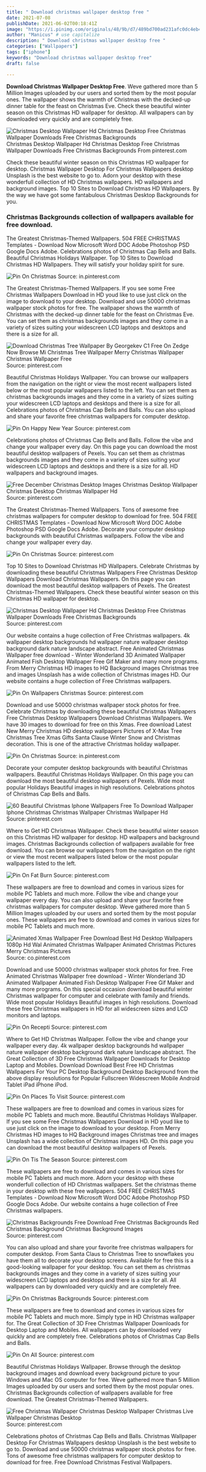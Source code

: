 ```yaml
---
title: " Download christmas wallpaper desktop free "
date: 2021-07-08
publishDate: 2021-06-02T00:18:41Z
image: "https://i.pinimg.com/originals/48/9b/d7/489bd700ad231afc0dc4eb4ba1499b53.jpg"
author: "Manicus" # use capitalize
description: " Download christmas wallpaper desktop free "
categories: ["Wallpapers"]
tags: ["iphone"]
keywords: "Download christmas wallpaper desktop free"
draft: false

---
```



**Download Christmas Wallpaper Desktop Free**. Weve gathered more than 5 Million Images uploaded by our users and sorted them by the most popular ones. The wallpaper shows the warmth of Christmas with the decked-up dinner table for the feast on Christmas Eve. Check these beautiful winter season on this Christmas HD wallpaper for desktop. All wallpapers can by downloaded very quickly and are completely free.

![Christmas Desktop Wallpaper Hd Christmas Desktop Free Christmas Wallpaper Downloads Free Christmas Backgrounds](https://i.pinimg.com/originals/fe/07/64/fe076423580ff071472319a54f42ea72.jpg "Christmas Desktop Wallpaper Hd Christmas Desktop Free Christmas Wallpaper Downloads Free Christmas Backgrounds")
Christmas Desktop Wallpaper Hd Christmas Desktop Free Christmas Wallpaper Downloads Free Christmas Backgrounds From pinterest.com


Check these beautiful winter season on this Christmas HD wallpaper for desktop. Christmas Wallpaper Desktop For Christmas Wallpapers desktop Unsplash is the best website to go to. Adorn your desktop with these wonderfull collection of HD Christmas wallpapers. HD wallpapers and background images. Top 10 Sites to Download Christmas HD Wallpapers. By the way we have got some fantabulous Christmas Desktop Backgrounds for you.

### Christmas Backgrounds collection of wallpapers available for free download.

The Greatest Christmas-Themed Wallpapers. 504 FREE CHRISTMAS Templates - Download Now Microsoft Word DOC Adobe Photoshop PSD Google Docs Adobe. Celebrations photos of Christmas Cap Bells and Balls. Beautiful Christmas Holidays Wallpaper. Top 10 Sites to Download Christmas HD Wallpapers. They will satisfy your holiday spirit for sure.


![Pin On Christmas](https://i.pinimg.com/originals/5d/42/d5/5d42d52ff5bc007d9ed16a9474a79593.jpg "Pin On Christmas")
Source: in.pinterest.com

The Greatest Christmas-Themed Wallpapers. If you see some Free Christmas Wallpapers Download in HD youd like to use just click on the image to download to your desktop. Download and use 50000 christmas wallpaper stock photos for free. The wallpaper shows the warmth of Christmas with the decked-up dinner table for the feast on Christmas Eve. You can set them as christmas backgrounds images and they come in a variety of sizes suiting your widescreen LCD laptops and desktops and there is a size for all.

![Download Christmas Tree Wallpaper By Georgekev C1 Free On Zedge Now Browse Mi Christmas Tree Wallpaper Merry Christmas Wallpaper Christmas Wallpaper Free](https://i.pinimg.com/originals/a0/9d/a0/a09da08f885a5e51b5719de93a9aa50e.jpg "Download Christmas Tree Wallpaper By Georgekev C1 Free On Zedge Now Browse Mi Christmas Tree Wallpaper Merry Christmas Wallpaper Christmas Wallpaper Free")
Source: pinterest.com

Beautiful Christmas Holidays Wallpaper. You can browse our wallpapers from the navigation on the right or view the most recent wallpapers listed below or the most popular wallpapers listed to the left. You can set them as christmas backgrounds images and they come in a variety of sizes suiting your widescreen LCD laptops and desktops and there is a size for all. Celebrations photos of Christmas Cap Bells and Balls. You can also upload and share your favorite free christmas wallpapers for computer desktop.

![Pin On Happy New Year](https://i.pinimg.com/originals/66/da/49/66da4936eec1ab2b1bcbd3866a72680d.jpg "Pin On Happy New Year")
Source: pinterest.com

Celebrations photos of Christmas Cap Bells and Balls. Follow the vibe and change your wallpaper every day. On this page you can download the most beautiful desktop wallpapers of Pexels. You can set them as christmas backgrounds images and they come in a variety of sizes suiting your widescreen LCD laptops and desktops and there is a size for all. HD wallpapers and background images.

![Free December Christmas Desktop Images Christmas Desktop Wallpaper Christmas Desktop Christmas Wallpaper Hd](https://i.pinimg.com/originals/9b/5a/a4/9b5aa4af34d7c29dd3266653353d54df.jpg "Free December Christmas Desktop Images Christmas Desktop Wallpaper Christmas Desktop Christmas Wallpaper Hd")
Source: pinterest.com

The Greatest Christmas-Themed Wallpapers. Tons of awesome free christmas wallpapers for computer desktop to download for free. 504 FREE CHRISTMAS Templates - Download Now Microsoft Word DOC Adobe Photoshop PSD Google Docs Adobe. Decorate your computer desktop backgrounds with beautiful Christmas wallpapers. Follow the vibe and change your wallpaper every day.

![Pin On Christmas](https://i.pinimg.com/originals/3c/98/79/3c98791dc17894e7f8db0d039a255756.jpg "Pin On Christmas")
Source: pinterest.com

Top 10 Sites to Download Christmas HD Wallpapers. Celebrate Christmas by downloading these beautiful Christmas Wallpapers Free Christmas Desktop Wallpapers Download Christmas Wallpapers. On this page you can download the most beautiful desktop wallpapers of Pexels. The Greatest Christmas-Themed Wallpapers. Check these beautiful winter season on this Christmas HD wallpaper for desktop.

![Christmas Desktop Wallpaper Hd Christmas Desktop Free Christmas Wallpaper Downloads Free Christmas Backgrounds](https://i.pinimg.com/originals/fe/07/64/fe076423580ff071472319a54f42ea72.jpg "Christmas Desktop Wallpaper Hd Christmas Desktop Free Christmas Wallpaper Downloads Free Christmas Backgrounds")
Source: pinterest.com

Our website contains a huge collection of Free Christmas wallpapers. 4k wallpaper desktop backgrounds hd wallpaper nature wallpaper desktop background dark nature landscape abstract. Free Animated Christmas Wallpaper free download - Winter Wonderland 3D Animated Wallpaper Animated Fish Desktop Wallpaper Free Gif Maker and many more programs. From Merry Christmas HD images to HQ Background images Christmas tree and images Unsplash has a wide collection of Christmas images HD. Our website contains a huge collection of Free Christmas wallpapers.

![Pin On Wallpapers Christmas](https://i.pinimg.com/originals/e0/3f/89/e03f8960535b48e1a5218e7aff36fd68.jpg "Pin On Wallpapers Christmas")
Source: pinterest.com

Download and use 50000 christmas wallpaper stock photos for free. Celebrate Christmas by downloading these beautiful Christmas Wallpapers Free Christmas Desktop Wallpapers Download Christmas Wallpapers. We have 30 images to download for free on this Xmas. Free download Latest New Merry Christmas HD desktop wallpapers Pictures of X-Max Tree Christmas Tree Xmas Gifts Santa Clause Winter Snow and Christmas decoration. This is one of the attractive Christmas holiday wallpaper.

![Pin On Christmas](https://i.pinimg.com/originals/bf/86/1d/bf861d4072b6af1215804b9c7375dd71.jpg "Pin On Christmas")
Source: in.pinterest.com

Decorate your computer desktop backgrounds with beautiful Christmas wallpapers. Beautiful Christmas Holidays Wallpaper. On this page you can download the most beautiful desktop wallpapers of Pexels. Wide most popular Holidays Beautiful images in high resolutions. Celebrations photos of Christmas Cap Bells and Balls.

![60 Beautiful Christmas Iphone Wallpapers Free To Download Wallpaper Iphone Christmas Christmas Wallpaper Christmas Wallpaper Hd](https://i.pinimg.com/originals/a9/5c/d5/a95cd52aae8723cffdc8d1a1e43ca1db.jpg "60 Beautiful Christmas Iphone Wallpapers Free To Download Wallpaper Iphone Christmas Christmas Wallpaper Christmas Wallpaper Hd")
Source: pinterest.com

Where to Get HD Christmas Wallpaper. Check these beautiful winter season on this Christmas HD wallpaper for desktop. HD wallpapers and background images. Christmas Backgrounds collection of wallpapers available for free download. You can browse our wallpapers from the navigation on the right or view the most recent wallpapers listed below or the most popular wallpapers listed to the left.

![Pin On Fat Burn](https://i.pinimg.com/originals/ef/45/86/ef45869390436dd36edea88eae95269d.jpg "Pin On Fat Burn")
Source: pinterest.com

These wallpapers are free to download and comes in various sizes for mobile PC Tablets and much more. Follow the vibe and change your wallpaper every day. You can also upload and share your favorite free christmas wallpapers for computer desktop. Weve gathered more than 5 Million Images uploaded by our users and sorted them by the most popular ones. These wallpapers are free to download and comes in various sizes for mobile PC Tablets and much more.

![Animated Xmas Wallpaper Free Download Best Hd Desktop Wallpapers 1080p Hd Wal Animated Christmas Wallpaper Animated Christmas Pictures Merry Christmas Pictures](https://i.pinimg.com/originals/ab/21/89/ab2189cf72ab5279321c1ead6d11fff0.gif "Animated Xmas Wallpaper Free Download Best Hd Desktop Wallpapers 1080p Hd Wal Animated Christmas Wallpaper Animated Christmas Pictures Merry Christmas Pictures")
Source: co.pinterest.com

Download and use 50000 christmas wallpaper stock photos for free. Free Animated Christmas Wallpaper free download - Winter Wonderland 3D Animated Wallpaper Animated Fish Desktop Wallpaper Free Gif Maker and many more programs. On this special occasion download beautiful winter Christmas wallpaper for computer and celebrate with family and friends. Wide most popular Holidays Beautiful images in high resolutions. Download these free Christmas wallpapers in HD for all widescreen sizes and LCD monitors and laptops.

![Pin On Recepti](https://i.pinimg.com/originals/36/58/93/36589307699703f9fef200d9ed4a7a36.jpg "Pin On Recepti")
Source: pinterest.com

Where to Get HD Christmas Wallpaper. Follow the vibe and change your wallpaper every day. 4k wallpaper desktop backgrounds hd wallpaper nature wallpaper desktop background dark nature landscape abstract. The Great Collection of 3D Free Christmas Wallpaper Downloads for Desktop Laptop and Mobiles. Download Download Best Free HD Christmas Wallpapers For Your PC Desktop Background Desktop Background from the above display resolutions for Popular Fullscreen Widescreen Mobile Android Tablet iPad iPhone iPod.

![Pin On Places To Visit](https://i.pinimg.com/originals/9c/db/9e/9cdb9ecfe165bc65d30d4994497f9dae.jpg "Pin On Places To Visit")
Source: pinterest.com

These wallpapers are free to download and comes in various sizes for mobile PC Tablets and much more. Beautiful Christmas Holidays Wallpaper. If you see some Free Christmas Wallpapers Download in HD youd like to use just click on the image to download to your desktop. From Merry Christmas HD images to HQ Background images Christmas tree and images Unsplash has a wide collection of Christmas images HD. On this page you can download the most beautiful desktop wallpapers of Pexels.

![Pin On Tis The Season](https://i.pinimg.com/originals/9c/01/d7/9c01d7b01c0c65bfe7c988c3c770d3e7.jpg "Pin On Tis The Season")
Source: pinterest.com

These wallpapers are free to download and comes in various sizes for mobile PC Tablets and much more. Adorn your desktop with these wonderfull collection of HD Christmas wallpapers. Set the christmas theme in your desktop with these free wallpapers. 504 FREE CHRISTMAS Templates - Download Now Microsoft Word DOC Adobe Photoshop PSD Google Docs Adobe. Our website contains a huge collection of Free Christmas wallpapers.

![Christmas Backgrounds Free Download Free Christmas Backgrounds Red Christmas Background Christmas Background Images](https://i.pinimg.com/474x/f0/83/c9/f083c991689f398f8098bf7812849b0f.jpg "Christmas Backgrounds Free Download Free Christmas Backgrounds Red Christmas Background Christmas Background Images")
Source: pinterest.com

You can also upload and share your favorite free christmas wallpapers for computer desktop. From Santa Claus to Christmas Tree to snowflakes you have them all to decorate your desktop screens. Available for free this is a good-looking wallpaper for your desktop. You can set them as christmas backgrounds images and they come in a variety of sizes suiting your widescreen LCD laptops and desktops and there is a size for all. All wallpapers can by downloaded very quickly and are completely free.

![Pin On Christmas Backgrounds](https://i.pinimg.com/originals/6d/00/3c/6d003ca33bb279a497a3547f2df5b2a6.jpg "Pin On Christmas Backgrounds")
Source: pinterest.com

These wallpapers are free to download and comes in various sizes for mobile PC Tablets and much more. Simply type in HD Christmas wallpaper for. The Great Collection of 3D Free Christmas Wallpaper Downloads for Desktop Laptop and Mobiles. All wallpapers can by downloaded very quickly and are completely free. Celebrations photos of Christmas Cap Bells and Balls.

![Pin On All](https://i.pinimg.com/originals/ab/bc/37/abbc37c0872ddbb2978c5238837a2208.jpg "Pin On All")
Source: pinterest.com

Beautiful Christmas Holidays Wallpaper. Browse through the desktop background images and download every background picture to your Windows and Mac OS computer for free. Weve gathered more than 5 Million Images uploaded by our users and sorted them by the most popular ones. Christmas Backgrounds collection of wallpapers available for free download. The Greatest Christmas-Themed Wallpapers.

![Free Christmas Wallpaper Christmas Desktop Wallpaper Christmas Live Wallpaper Christmas Desktop](https://i.pinimg.com/originals/48/9b/d7/489bd700ad231afc0dc4eb4ba1499b53.jpg "Free Christmas Wallpaper Christmas Desktop Wallpaper Christmas Live Wallpaper Christmas Desktop")
Source: pinterest.com

Celebrations photos of Christmas Cap Bells and Balls. Christmas Wallpaper Desktop For Christmas Wallpapers desktop Unsplash is the best website to go to. Download and use 50000 christmas wallpaper stock photos for free. Tons of awesome free christmas wallpapers for computer desktop to download for free. Free Download Christmas Festival Wallpapers.

